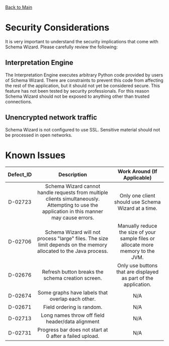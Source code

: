 [Back to Main](https://github.com/deleidos/de-schema-wizard/#schema-wizard)

# Security Considerations
It is very important to understand the security implications that come with Schema Wizard.  Please carefully review the following:

## Interpretation Engine
The Interpretation Engine executes arbitrary Python code provided by users of Schema Wizard.  There are constraints to prevent this code from affecting the rest of the application, but it should not yet be considered secure.  This feature has not been tested by security professionals.  For this reason Schema Wizard should not be exposed to anything other than trusted connections.

## Unencrypted network traffic
Schema Wizard is not configured to use SSL.  Sensitive material should not be processed in open networks.

# Known Issues

| Defect_ID | Description | Work Around (If Applicable) |
|:-------------:|:-------------:|:-----------:|
| D-02723 | Schema Wizard cannot handle requests from multiple clients simultaneously. Attempting to use the application in this manner may cause errors. | Only one client should use Schema Wizard at a time. |
| D-02706 | Schema Wizard will not process "large" files.  The size limit depends on the memory allocated to the Java process. | Manually reduce the size of your sample files or allocate more memory to the JVM. |
| D-02676 | Refresh button breaks the schema creation screen. | Only use buttons that are displayed as part of the application. |
| D-02674 | Some graphs have labels that overlap each other. | N/A |
| D-02671 | Field ordering is random. | N/A |
| D-02713 | Long names throw off field header/data alignment | N/A |
| D-02731 | Progress bar does not start at 0 after a failed upload. | N/A |
